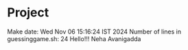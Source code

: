 # Project
Make date: Wed Nov 06 15:16:24 IST 2024
Number of lines in guessinggame.sh: 24
Hello!!!
Neha Avanigadda
